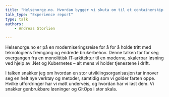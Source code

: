 ```yaml
---
title: "Helsenorge.no. Hvordan bygger vi skuta om til et containerskip mens vi er i fart."
talk_type: "Experience report"
type: talk
authors:
    - Andreas Storlien

---
```

Helsenorge.no er på en moderniseringsreise for å for å holde tritt med teknologiens fremgang og endrede brukerbehov. Denne talken tar for seg overgangen fra en monolittisk IT-arkitektur til en moderne, skalerbar løsning ved hjelp av .Net og Kubernetes – alt mens vi holder tjenestene i drift.

I talken snakker jeg om hvordan en stor utviklingsorganisasjon tar innover seg en helt nye verktøy og metoder, samtidig som vi golder farten oppe. Hvilke utfordringer har vi møtt underveis, og hvordan har vi løst dem. Vi snakker genbrukbare løsninger og GitOps i stor skala.
